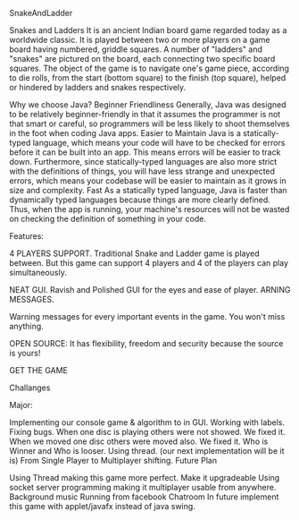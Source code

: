 SnakeAndLadder

Snakes and Ladders It is an ancient Indian board game regarded today as a worldwide classic. It is played between two or more players on a game board having numbered, griddle squares. A number of "ladders" and "snakes" are pictured on the board, each connecting two specific board squares. The object of the game is to navigate one's game piece, according to die rolls, from the start (bottom square) to the finish (top square), helped or hindered by ladders and snakes respectively.

Why we choose Java? Beginner Friendliness Generally, Java was designed to be relatively beginner-friendly in that it assumes the programmer is not that smart or careful, so programmers will be less likely to shoot themselves in the foot when coding Java apps. Easier to Maintain Java is a statically-typed language, which means your code will have to be checked for errors before it can be built into an app. This means errors will be easier to track down. Furthermore, since statically-typed languages are also more strict with the definitions of things, you will have less strange and unexpected errors, which means your codebase will be easier to maintain as it grows in size and complexity. Fast As a statically typed language, Java is faster than dynamically typed languages because things are more clearly defined. Thus, when the app is running, your machine's resources will not be wasted on checking the definition of something in your code.

Features:

4 PLAYERS SUPPORT. Traditional Snake and Ladder game is played between. But this game can support 4 players and 4 of the players can play simultaneously.

NEAT GUI. Ravish and Polished GUI for the eyes and ease of player.
ARNING MESSAGES.

Warning messages for every important events in the game. You won't miss anything.

OPEN SOURCE: It has flexibility, freedom and security because the source is yours!

GET THE GAME

Challanges

Major:

Implementing our console game & algorithm to in GUI.
Working with labels.
Fixing bugs.
When one disc is playing others were not showed. We fixed it.
When we moved one disc others were moved also. We fixed it.
Who is Winner and Who is looser.
Using thread. (our next implementation will be it is)
From Single Player to Multiplayer shifting.
Future Plan

Using Thread making this game more perfect. Make it upgradeable Using socket server programming making it multiplayer usable from anywhere. Background music Running from facebook Chatroom In future implement this game with applet/javafx instead of java swing.
